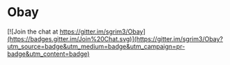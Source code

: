 # Obay

[![Join the chat at https://gitter.im/sgrim3/Obay](https://badges.gitter.im/Join%20Chat.svg)](https://gitter.im/sgrim3/Obay?utm_source=badge&utm_medium=badge&utm_campaign=pr-badge&utm_content=badge)
